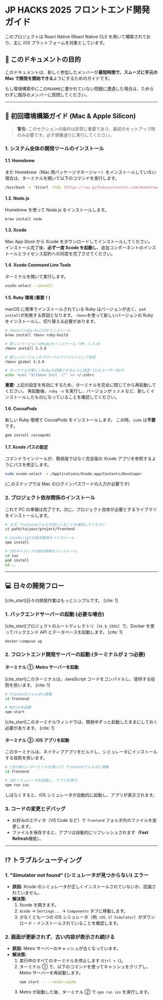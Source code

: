 # JP HACKS 2025 フロントエンド開発ガイド

このプロジェクトは React Native (React Native CLI) を用いて構築されており、主に iOS プラットフォームを対象としています。

## 🎯 このドキュメントの目的

このドキュメントは、新しく参加したメンバーが**最短時間で、スムーズに手元の Mac で開発を開始できる**ようにするためのガイドです。

もし環境構築中にこの`README`に書かれていない問題に遭遇した場合は、ためらわずに既存のメンバーに質問してください。

---

## 🚀 初回環境構築ガイド (Mac & Apple Silicon)

> **警告:** このセクションの操作は非常に重要であり、最初のセットアップ時のみ必要です。必ず順番通りに実行してください。

### 1. システム全体の開発ツールのインストール

#### 1.1. Homebrew

まだ Homebrew（Mac 用パッケージマネージャー）をインストールしていない場合は、ターミナルを開いて以下のコマンドを実行します。

```sh
/bin/bash -c "$(curl -fsSL [https://raw.githubusercontent.com/Homebrew/install/HEAD/install.sh](https://raw.githubusercontent.com/Homebrew/install/HEAD/install.sh))"
```

#### 1.2. Node.js

Homebrew を使って Node.js をインストールします。

```sh
brew install node
```

#### 1.3. Xcode

Mac App Store から Xcode をダウンロードしてインストールしてください。 インストール完了後、**必ず一度 Xcode を起動し**、追加コンポーネントのインストールとライセンス契約への同意を完了させてください。

#### 1.4. Xcode Command Line Tools

ターミナルを開いて実行します。

```sh
xcode-select --install
```

#### 1.5. Ruby 環境 (重要！)

macOS に標準でインストールされている Ruby はバージョンが古く、`pod install`が失敗する原因となります。 `rbenv`を使って新しいバージョンの Ruby をインストールし、切り替える必要があります。

```sh
# rbenvとruby-buildをインストール
brew install rbenv ruby-build

# 新しいバージョンのRubyをインストール (例: 3.3.0)
rbenv install 3.3.0

# 新しいバージョンをグローバルデフォルトとして設定
rbenv global 3.3.0

# ターミナルが新しいRubyを認識できるように設定 (Zshユーザー向け)
echo 'eval "$(rbenv init -)"' >> ~/.zshrc
```

**重要:** 上記の設定を有効にするため、ターミナルを完全に閉じてから再起動してください。
再起動後、`ruby -v` を実行し、バージョンが `3.3.0` など、新しくインストールしたものになっていることを確認してください。

#### 1.6. CocoaPods

新しい Ruby 環境で CocoaPods をインストールします。 この時、`sudo` は**不要**です。

```sh
gem install cocoapods
```

#### 1.7. Xcode パスの設定

コマンドラインツールが、簡易版ではなく完全版の Xcode アプリを参照するようにパスを修正します。

```sh
sudo xcode-select -s /Applications/Xcode.app/Contents/Developer
```

(このステップでは Mac のログインパスワードの入力が必要です)

### 2. プロジェクト依存関係のインストール

これで PC の準備は完了です。次に、プロジェクト自体が必要とするライブラリをインストールします。

```sh
# まず、frontendフォルダ内にいることを確認してください
cd path/to/your/project/frontend

# JavaScriptの依存関係をインストール
npm install

# iOSネイティブの依存関係をインストール
cd ios
pod install
cd ..
```

---

## 💻 日々の開発フロー

[cite_start]日々の開発作業はもっとシンプルです。 [cite: 1]

### 1. バックエンドサーバーの起動 (必要な場合)

[cite_start]プロジェクトのルートディレクトリ（`tk_b_2501`）で、Docker を使ってバックエンド API とデータベースを起動します。 [cite: 1]

```sh
docker-compose up
```

### 2. フロントエンド開発サーバーの起動 (ターミナルが 2 つ必要)

#### ターミナル ①: Metro サーバーを起動

[cite_start]このターミナルは、JavaScript コードをコンパイルし、提供する役割を担います。 [cite: 1]

```sh
# frontendフォルダに移動
cd frontend

# Metroを起動
npm start
```

[cite_start]このターミナルウィンドウは、開発中ずっと起動したままにしておく必要があります。 [cite: 1]

#### ターミナル ②: iOS アプリを起動

このターミナルは、ネイティブアプリをビルドし、シミュレータにインストールする役割を担います。

```sh
# (別の新しいターミナルを開いて) frontendフォルダに移動
cd frontend

# iOSシミュレータを起動し、アプリを実行
npm run ios
```

しばらくすると、iOS シミュレータが自動的に起動し、アプリが表示されます。

### 3. コードの変更とデバッグ

- お好みのエディタ（VS Code など）で `frontend` フォルダ内のファイルを変更します。
- ファイルを保存すると、アプリは自動的にリフレッシュされます（**Fast Refresh**機能）。

---

## ⁉️ トラブルシューティング

### 1. "Simulator not found" (シミュレータが見つからない) エラー

- **原因:** Xcode のシミュレータが正しくインストールされていないか、認識されていません。
- **解決策:**
  1.  Xcode を開きます。
  2.  `Xcode` -> `Settings...` -> `Components` タブに移動します。
  3.  少なくとも一つの iOS シミュレータ（例: `iOS 17 Simulator`）がダウンロード・インストールされていることを確認します。

### 2. 画面が更新されず、古い内容が表示され続ける

- **原因:** Metro サーバーのキャッシュが古くなっています。
- **解決策:**
  1.  実行中のすべてのターミナルを停止します (`Ctrl + C`)。
  2.  ターミナル ① で、以下のコマンドを使ってキャッシュをクリアし、Metro サーバーを再起動します。
      ```sh
      npm start -- --reset-cache
      ```
  3.  Metro が起動した後、ターミナル ② で `npm run ios` を実行します。
